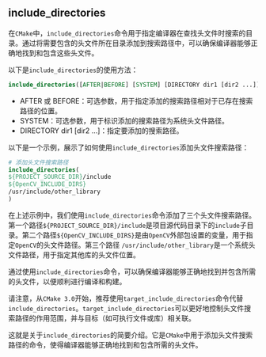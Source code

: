 ## include_directories
在`CMake`中，`include_directories`命令用于指定编译器在查找头文件时搜索的目录。通过将需要包含的头文件所在目录添加到搜索路径中，可以确保编译器能够正确地找到和包含这些头文件。

以下是`include_directories`的使用方法：

```cmake
include_directories([AFTER|BEFORE] [SYSTEM] [DIRECTORY dir1 [dir2 ...]])
```
+ AFTER 或 BEFORE：可选参数，用于指定添加的搜索路径相对于已存在搜索路径的位置。
+ SYSTEM：可选参数，用于标识添加的搜索路径为系统头文件路径。
+ DIRECTORY dir1 [dir2 ...]：指定要添加的搜索路径。

以下是一个示例，展示了如何使用`include_directories`添加头文件搜索路径：

```cmake
# 添加头文件搜索路径
include_directories(
${PROJECT_SOURCE_DIR}/include
${OpenCV_INCLUDE_DIRS}
/usr/include/other_library
)
```

在上述示例中，我们使用`include_directories`命令添加了三个头文件搜索路径。第一个路径`${PROJECT_SOURCE_DIR}/include`是项目源代码目录下的`include`子目录。第二个路径`${OpenCV_INCLUDE_DIRS}`是由`OpenCV`外部包设置的变量，用于指定`OpenCV`的头文件路径。第三个路径 `/usr/include/other_library`是一个系统头文件路径，用于指定其他库的头文件位置。

通过使用`include_directories`命令，可以确保编译器能够正确地找到并包含所需的头文件，以便顺利进行编译和构建。

请注意，从`CMake 3.0`开始，推荐使用`target_include_directories`命令代替`include_directories`。`target_include_directories`可以更好地控制头文件搜索路径的作用范围，并与目标（如可执行文件或库）相关联。

这就是关于`include_directories`的简要介绍。它是`CMake`中用于添加头文件搜索路径的命令，使得编译器能够正确地找到和包含所需的头文件。